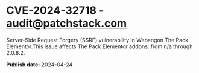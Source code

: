 # CVE-2024-32718 - audit@patchstack.com

Server-Side Request Forgery (SSRF) vulnerability in Webangon The Pack Elementor.This issue affects The Pack Elementor addons: from n/a through 2.0.8.2.



**Publish date:** 2024-04-24
